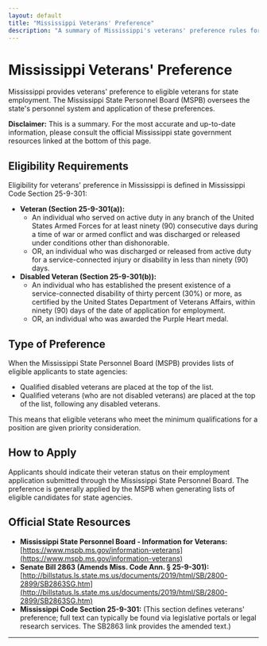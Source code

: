 ```yaml
---
layout: default
title: "Mississippi Veterans' Preference"
description: "A summary of Mississippi's veterans' preference rules for state employment."
---
```


# Mississippi Veterans' Preference

Mississippi provides veterans' preference to eligible veterans for state employment. The Mississippi State Personnel Board (MSPB) oversees the state's personnel system and application of these preferences.

**Disclaimer:** This is a summary. For the most accurate and up-to-date information, please consult the official Mississippi state government resources linked at the bottom of this page.

## Eligibility Requirements

Eligibility for veterans' preference in Mississippi is defined in Mississippi Code Section 25-9-301:

*   **Veteran (Section 25-9-301(a)):**
    *   An individual who served on active duty in any branch of the United States Armed Forces for at least ninety (90) consecutive days during a time of war or armed conflict and was discharged or released under conditions other than dishonorable.
    *   OR, an individual who was discharged or released from active duty for a service-connected injury or disability in less than ninety (90) days.
*   **Disabled Veteran (Section 25-9-301(b)):**
    *   An individual who has established the present existence of a service-connected disability of thirty percent (30%) or more, as certified by the United States Department of Veterans Affairs, within ninety (90) days of the date of application for employment.
    *   OR, an individual who was awarded the Purple Heart medal.

## Type of Preference

When the Mississippi State Personnel Board (MSPB) provides lists of eligible applicants to state agencies:
*   Qualified disabled veterans are placed at the top of the list.
*   Qualified veterans (who are not disabled veterans) are placed at the top of the list, following any disabled veterans.

This means that eligible veterans who meet the minimum qualifications for a position are given priority consideration.

## How to Apply

Applicants should indicate their veteran status on their employment application submitted through the Mississippi State Personnel Board. The preference is generally applied by the MSPB when generating lists of eligible candidates for state agencies.

## Official State Resources

*   **Mississippi State Personnel Board - Information for Veterans:** [https://www.mspb.ms.gov/information-veterans](https://www.mspb.ms.gov/information-veterans)
*   **Senate Bill 2863 (Amends Miss. Code Ann. § 25-9-301):** [http://billstatus.ls.state.ms.us/documents/2019/html/SB/2800-2899/SB2863SG.htm](http://billstatus.ls.state.ms.us/documents/2019/html/SB/2800-2899/SB2863SG.htm)
*   **Mississippi Code Section 25-9-301:** (This section defines veterans' preference; full text can typically be found via legislative portals or legal research services. The SB2863 link provides the amended text.)
---

